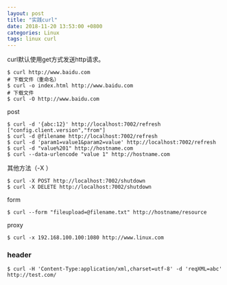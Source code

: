 ```yaml
---
layout: post
title: "实践curl"
date: 2018-11-20 13:53:00 +0800
categories: Linux
tags: linux curl
---
```


curl默认使用get方式发送http请求。

```shell
$ curl http://www.baidu.com
# 下载文件（重命名）
$ curl -o index.html http://www.baidu.com
# 下载文件
$ curl -O http://www.baidu.com
```

post

```shell
$ curl -d '{abc:12}' http://localhost:7002/refresh
["config.client.version","from"]
$ curl -d @filename http://localhost:7002/refresh
$ curl -d 'param1=value1&param2=value' http://localhost:7002/refresh
$ curl -d "value%201" http://hostname.com
$ curl --data-urlencode "value 1" http://hostname.com
```

其他方法（-X ）

```shell
$ curl -X POST http://localhost:7002/shutdown
$ curl -X DELETE http://localhost:7002/shutdown
```

form

```shell
$ curl --form "fileupload=@filename.txt" http://hostname/resource
```

proxy

```shell
$ curl -x 192.168.100.100:1080 http://www.linux.com
```
### header

```
$ curl -H 'Content-Type:application/xml,charset=utf-8' -d 'reqXML=abc' http://test.com/
```


